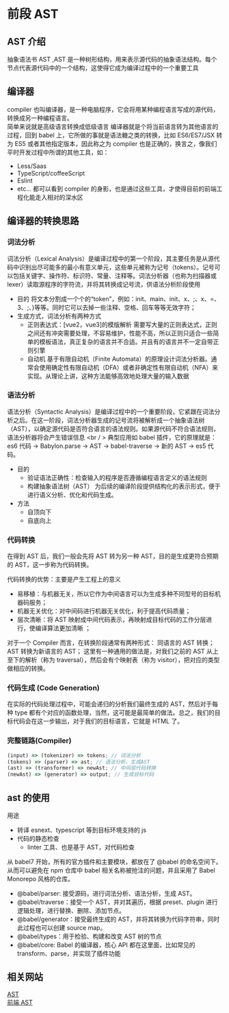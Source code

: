 # 前段 AST

<script setup>
import Image from "../../components/Image/index.vue"
</script>

## AST 介绍

抽象语法书 AST ,AST 是一种树形结构，用来表示源代码的抽象语法结构。每个节点代表源代码中的一个结构，这使得它成为编译过程中的一个重要工具

## 编译器

compiler 也叫编译器，是一种电脑程序，它会将用某种编程语言写成的源代码，转换成另一种编程语言。<br />简单来说就是高级语言转换成低级语言
编译器就是个将当前语言转为其他语言的过程，回到 babel 上，它所做的事就是语法糖之类的转换，比如 ES6/ES7/JSX 转为 ES5 或者其他指定版本，因此称之为 compiler 也是正确的，换言之，像我们平时开发过程中所谓的其他工具，如：

- Less/Saas
- TypeScript/coffeeScript
- Eslint
- etc...
  都可以看到 compiler 的身影，也是通过这些工具，才使得目前的前端工程化能走入相对的深水区

## 编译器的转换思路

### 词法分析

词法分析（Lexical Analysis）是编译过程中的第一个阶段，其主要任务是从源代码中识别出尽可能多的最小有意义单元，这些单元被称为记号（tokens）。记号可以包括关键字、操作符、标识符、常量、注释等。词法分析器（也称为扫描器或 lexer）读取源程序的字符流，并将其转换成记号流，供语法分析阶段使用

- 目的
  将文本分割成一个个的“token”，例如：init、main、init、x、;、x、=、3、;、}等等。同时它可以去掉一些注释、空格、回车等等无效字符；
- 生成方式，词法分析有两种方式
  - 正则表达式：[vue2，vue3]的模版解析
    需要写大量的正则表达式，正则之间还有冲突需要处理，不容易维护，性能不高，所以正则只适合一些简单的模板语法，真正复杂的语言并不合适。并且有的语言并不一定自带正则引擎
  - 自动机
    基于有限自动机（Finite Automata）的原理设计词法分析器。通常会使用确定性有限自动机（DFA）或者非确定性有限自动机（NFA）来实现。从理论上讲，这种方法能够高效地处理大量的输入数据

### 语法分析

语法分析（Syntactic Analysis）是编译过程中的一个重要阶段，它紧跟在词法分析之后。在这一阶段，词法分析器生成的记号流将被解析成一个抽象语法树（AST），以确定源代码是否符合语言的语法规则。如果源代码不符合语法规则，语法分析器将会产生错误信息
<br / >
典型应用如 babel 插件，它的原理就是：es6 代码 → Babylon.parse → AST → babel-traverse → 新的 AST → es5 代码。

- 目的
  - 验证语法正确性：检查输入的程序是否遵循编程语言定义的语法规则
  - 构建抽象语法树（AST）
    为后续的编译阶段提供结构化的表示形式，便于进行语义分析、优化和代码生成。
- 方法
  - 自顶向下
  - 自底向上

### 代码转换

在得到 AST 后，我们一般会先将 AST 转为另一种 AST，目的是生成更符合预期的 AST，这一步称为代码转换。

代码转换的优势：主要是产生工程上的意义

- 易移植：与机器无关，所以它作为中间语言可以为生成多种不同型号的目标机器码服务；
- 机器无关优化：对中间码进行机器无关优化，利于提高代码质量；
- 层次清晰：将 AST 映射成中间代码表示，再映射成目标代码的工作分层进行，使编译算法更加清晰 ；

对于一个 Compiler 而言，在转换阶段通常有两种形式：
同语言的 AST 转换；
AST 转换为新语言的 AST；
这里有一种通用的做法是，对我们之前的 AST 从上至下的解析（称为 traversal），然后会有个映射表（称为 visitor），把对应的类型做相应的转换。

### 代码生成 (Code Generation)

在实际的代码处理过程中，可能会递归的分析我们最终生成的 AST，然后对于每种 type 都有个对应的函数处理，当然，这可能是最简单的做法。总之，我们的目标代码会在这一步输出，对于我们的目标语言，它就是 HTML 了。

### 完整链路(Compiler)

```js
(input) => (tokenizer) => tokens; // 词法分析
(tokens) => (parser) => ast; // 语法分析，生成AST
(ast) => (transformer) => newAst; // 中间层代码转换
(newAst) => (generator) => output; // 生成目标代码
```

## ast 的使用

用途

- 转译 esnext、typescript 等到目标环境支持的 js
- 代码的静态检查
  - linter 工具、也是基于 AST，对代码检查

从 babel7 开始，所有的官方插件和主要模块，都放在了 @babel 的命名空间下。从而可以避免在 npm 仓库中 babel 相关名称被抢注的问题，并且采用了 Babel Monorepo 风格的仓库。

- @babel/parser: 接受源码，进行词法分析、语法分析，生成 AST。
- @babel/traverse：接受一个 AST，并对其遍历，根据 preset、plugin 进行逻辑处理，进行替换、删除、添加节点。
- @babel/generator：接受最终生成的 AST，并将其转换为代码字符串，同时此过程也可以创建 source map。
- @babel/types：用于检验、构建和改变 AST 树的节点
- @babel/core: Babel 的编译器，核心 API 都在这里面，比如常见的 transform、parse，并实现了插件功能

## 相关网站

<a href="https://astexplorer.net/" target="_blank"  style="display: block">AST </a>
<a href="https://nwy3y7fy8w5.feishu.cn/docx/Fn7xdVZJKopjEexYYCucTn0znub" target="_blank"  style="display: block">前端 AST </a>
